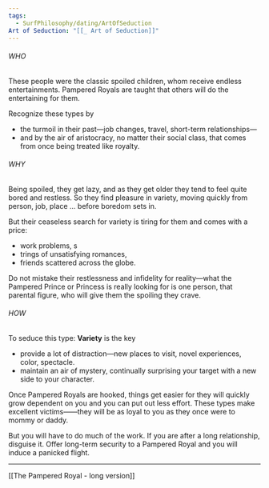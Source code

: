 ```yaml
---
tags:
  - SurfPhilosophy/dating/ArtOfSeduction
Art of Seduction: "[[_ Art of Seduction]]"
---
```

###### WHO
These people were the classic spoiled children, whom receive endless entertainments. Pampered Royals are taught that others will do the entertaining for them. 

Recognize these types by
- the turmoil in their past—job changes, travel, short-term relationships—
- and by the air of aristocracy, no matter their social class, that comes from once being treated like royalty.

###### WHY
Being spoiled, they get lazy, and as they get older they tend to feel quite bored and restless. So they find pleasure in variety, moving quickly from person, job, place ... before boredom sets in. 

But their ceaseless search for variety is tiring for them and comes with a price: 
- work problems, s
- trings of unsatisfying romances, 
- friends scattered across the globe.

Do not mistake their restlessness and infidelity for reality—what the Pampered Prince or Princess is really looking for is one person, that parental figure, who will give them the spoiling they crave.


###### HOW
To seduce this type: **Variety** is the key
- provide a lot of distraction—new places to visit, novel experiences, color, spectacle. 
- maintain an air of mystery, continually surprising your target with a new side to your character. 

Once Pampered Royals are hooked, things get easier for they will quickly grow dependent on you and you can put out less effort. These types make excellent victims——they will be as loyal to you as they once were to mommy or daddy. 

But you will have to do much of the work. If you are after a long relationship, disguise it. Offer long-term security to a Pampered Royal and you will induce a panicked flight. 

-----
[[The Pampered Royal - long version]]